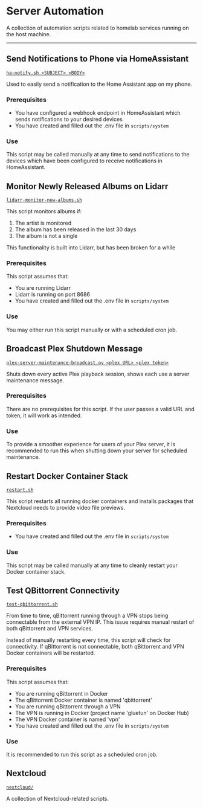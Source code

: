 # Server Automation

A collection of automation scripts related to homelab services running on the host machine.

---

## Send Notifications to Phone via HomeAssistant
[`ha-notify.sh <SUBJECT> <BODY>`](ha-notify.sh)

Used to easily send a notification to the Home Assistant app on my phone.

### Prerequisites
- You have configured a webhook endpoint in HomeAssistant which sends notifications to your desired devices
- You have created and filled out the .env file in `scripts/system`

### Use
This script may be called manually at any time to send notifications to the devices which have been configured to receive notifications in HomeAssistant.


## Monitor Newly Released Albums on Lidarr
[`lidarr-monitor-new-albums.sh`](lidarr-monitor-new-albums.sh)

This script monitors albums if:
1. The artist is monitored
2. The album has been released in the last 30 days
3. The album is not a single

This functionality is built into Lidarr, but has been broken for a while

### Prerequisites
This script assumes that:
- You are running Lidarr
- Lidarr is running on port 8686
- You have created and filled out the .env file in `scripts/system`

### Use
You may either run this script manually or with a scheduled cron job.


## Broadcast Plex Shutdown Message
[`plex-server-maintenance-broadcast.py <plex URL> <plex token>`](plex-server-maintenance-broadcast.py)

Shuts down every active Plex playback session, shows each use a server maintenance message.

### Prerequisites
There are no prerequisites for this script. If the user passes a valid URL and token, it will work as intended.

### Use
To provide a smoother experience for users of your Plex server, it is recommended to run this when shutting down your server for scheduled maintenance.


## Restart Docker Container Stack
[`restart.sh`](restart.sh)

This script restarts all running docker containers and installs packages that Nextcloud needs to provide video file previews.

### Prerequisites
- You have created and filled out the .env file in `scripts/system`

### Use
This script may be called manually at any time to cleanly restart your Docker container stack.


## Test QBittorrent Connectivity
[`test-qbittorrent.sh`](test-qbittorrent.sh)

From time to time, qBittorrent running through a VPN stops being connectable from the external VPN IP.
This issue requires manual restart of both qBittorrent and VPN services.

Instead of manually restarting every time, this script will check for connectivity. If qBittorrent is not connectable, both qBittorrent and VPN Docker containers will be restarted.


### Prerequisites
This script assumes that:
- You are running qBittorrent in Docker
- The qBittorrent Docker container is named 'qbittorrent'
- You are running qBittorrent through a VPN
- The VPN is running in Docker (project name 'gluetun' on Docker Hub)
- The VPN Docker container is named 'vpn'
- You have created and filled out the .env file in `scripts/system`

### Use
It is recommended to run this script as a scheduled cron job.


## Nextcloud
[`nextcloud/`](nextcloud/)

A collection of Nextcloud-related scripts.
